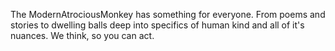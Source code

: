 The ModernAtrociousMonkey has something for everyone. From poems and stories to dwelling balls deep into specifics of human kind and all of it's nuances. We think, so you can act.